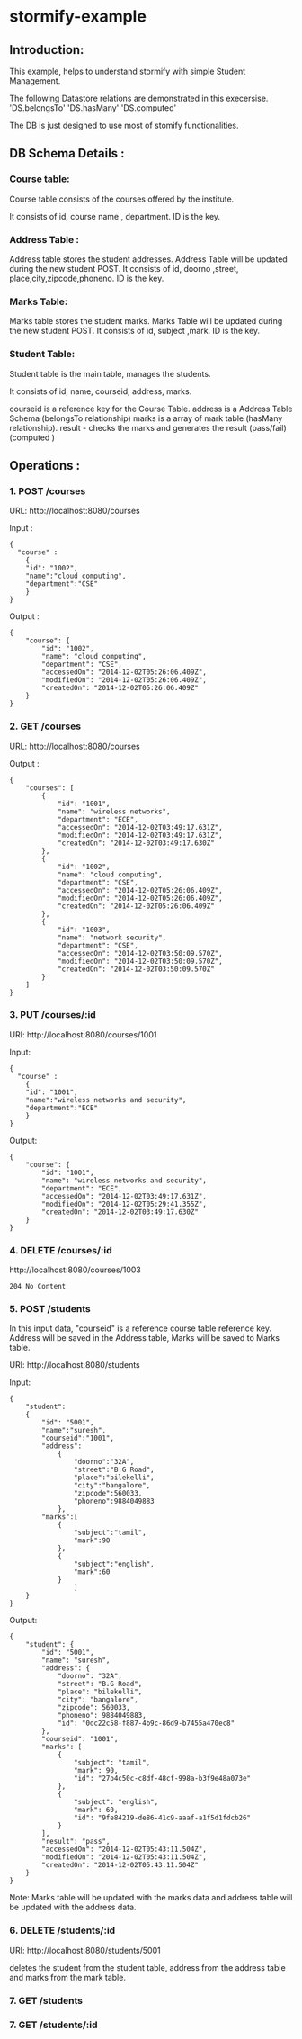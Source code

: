 stormify-example
==============

Introduction:
-------------

This example, helps to understand  stormify with simple Student Management.

The following Datastore relations  are demonstrated in this execersise.
    'DS.belongsTo'
    'DS.hasMany'
    'DS.computed'

The DB is just designed to use most of stomify functionalities.


DB Schema Details :
-------------------

### Course table: 

Course table consists of the courses offered by the institute.

It consists of id, course name , department.  ID is the key.

### Address Table : 

Address table stores the student addresses. Address Table will be updated during the new student POST.
It consists of id, doorno ,street, place,city,zipcode,phoneno. ID is the key.


### Marks Table:

Marks table stores the student marks. Marks Table will be updated during the new student POST.
It consists of id, subject ,mark. ID is the key.


### Student Table:

Student table is the main table, manages the students.

It consists of id, name, courseid, address, marks.

courseid is a reference key for the Course Table. 
address is a  Address Table Schema (belongsTo relationship)
marks is a array of mark table (hasMany relationship).
result - checks the marks and generates the result (pass/fail)  (computed )


Operations :
----------

### 1. POST /courses

URL: http://localhost:8080/courses

Input :
```
{
  "course" : 
	{
  	"id": "1002",
  	"name":"cloud computing",
  	"department":"CSE"
	}
}
```
Output :
```
{
    "course": {
        "id": "1002",
        "name": "cloud computing",
        "department": "CSE",
        "accessedOn": "2014-12-02T05:26:06.409Z",
        "modifiedOn": "2014-12-02T05:26:06.409Z",
        "createdOn": "2014-12-02T05:26:06.409Z"
    }
}
```
### 2. GET /courses
URL: http://localhost:8080/courses

Output :
```
{
    "courses": [
        {
            "id": "1001",
            "name": "wireless networks",
            "department": "ECE",
            "accessedOn": "2014-12-02T03:49:17.631Z",
            "modifiedOn": "2014-12-02T03:49:17.631Z",
            "createdOn": "2014-12-02T03:49:17.630Z"
        },
        {
            "id": "1002",
            "name": "cloud computing",
            "department": "CSE",
            "accessedOn": "2014-12-02T05:26:06.409Z",
            "modifiedOn": "2014-12-02T05:26:06.409Z",
            "createdOn": "2014-12-02T05:26:06.409Z"
        },
        {
            "id": "1003",
            "name": "network security",
            "department": "CSE",
            "accessedOn": "2014-12-02T03:50:09.570Z",
            "modifiedOn": "2014-12-02T03:50:09.570Z",
            "createdOn": "2014-12-02T03:50:09.570Z"
        }
    ]
}
```
### 3. PUT  /courses/:id

URI: http://localhost:8080/courses/1001

Input:
```
{
  "course" : 
	{
  	"id": "1001",
  	"name":"wireless networks and security",
  	"department":"ECE"
	}
}
```
Output:
```
{
    "course": {
        "id": "1001",
        "name": "wireless networks and security",
        "department": "ECE",
        "accessedOn": "2014-12-02T03:49:17.631Z",
        "modifiedOn": "2014-12-02T05:29:41.355Z",
        "createdOn": "2014-12-02T03:49:17.630Z"
    }
}
```

### 4. DELETE /courses/:id
http://localhost:8080/courses/1003
```
204 No Content
```


### 5. POST /students

In this input data,  "courseid" is a reference course table reference key. 
Address will be saved in the Address table, Marks will be saved to Marks table.

URI: http://localhost:8080/students

Input:
```
{
	"student":
	{
    	"id": "5001",
		"name":"suresh",          
    	"courseid":"1001",
    	"address":
      		{
        		"doorno":"32A",
        		"street":"B.G Road",
        		"place":"bilekelli",
        		"city":"bangalore",
        		"zipcode":560033,
          		"phoneno":9884049883
      		},
      	"marks":[
      		{
      			"subject":"tamil",
      			"mark":90
      		},
        	{
          		"subject":"english",
              	"mark":60
        	}
        		] 
	}  
}
```
Output:
```
{
    "student": {
        "id": "5001",
        "name": "suresh",
        "address": {
            "doorno": "32A",
            "street": "B.G Road",
            "place": "bilekelli",
            "city": "bangalore",
            "zipcode": 560033,
            "phoneno": 9884049883,
            "id": "0dc22c58-f887-4b9c-86d9-b7455a470ec8"
        },
        "courseid": "1001",
        "marks": [
            {
                "subject": "tamil",
                "mark": 90,
                "id": "27b4c50c-c8df-48cf-998a-b3f9e48a073e"
            },
            {
                "subject": "english",
                "mark": 60,
                "id": "9fe84219-de86-41c9-aaaf-a1f5d1fdcb26"
            }
        ],
        "result": "pass",
        "accessedOn": "2014-12-02T05:43:11.504Z",
        "modifiedOn": "2014-12-02T05:43:11.504Z",
        "createdOn": "2014-12-02T05:43:11.504Z"
    }
}
```
Note:  Marks table will be updated with the marks data and address table will be updated with the address data.

### 6. DELETE /students/:id
URI: http://localhost:8080/students/5001

deletes the student from the student table, address from the address table and marks from the mark table.

### 7. GET /students
### 7. GET /students/:id







